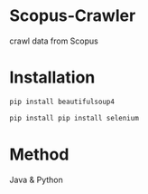 # Scopus-Crawler
crawl data from Scopus

# Installation
```bash
pip install beautifulsoup4
```
```bash
pip install pip install selenium
```
# Method
Java & Python

